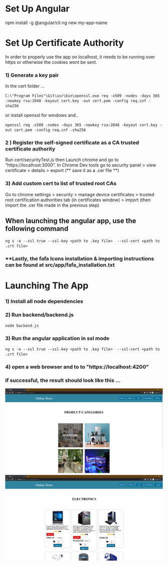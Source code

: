 
# Set Up Angular
npm install -g @angular/cli 
ng new my-app-name

# Set Up Certificate Authority
In order to properly use the app on localhost, it needs to be running over https or otherwise the cookies wont be sent.
### 1) Generate a key pair
In the cert folder ...
```
C:\"Program Files"\Git\usr\bin\openssl.exe req -x509 -nodes -days 365 -newkey rsa:2048 -keyout cert.key -out cert.pem -config req.cnf -sha256
```
or install openssl for windows and..
```
openssl req -x509 -nodes -days 365 -newkey rsa:2048 -keyout cert.key -out cert.pem -config req.cnf -sha256
```
### 2 ) Register the self-signed certificate as a CA trusted certificate authority
Run cert/securityTest.js then
Launch chrome and go to “https://localhost:3000”. 
In Chrome Dev tools go to security panel > view certificate > details > export  (** save it as a .cer file **) 

### 3) Add custom cert to list of trusted root CAs
Go to chrome settings > security > manage device certificates > trusted root certification authorities tab (in certificates window) > import (then import the .cer file made in the previous step)
 
## When launching the angular app, use the following command 
```
ng s -o --ssl true --ssl-key <path to .key file>  --ssl-cert <path to .crt file>
```

### **Lastly, the fafa Icons installation & importing instructions can be found at src/app/fafa_installation.txt





# Launching The App
### 1) Install all node dependencies 
### 2) Run backend/backend.js
```
node backend.js
```
### 3) Run the angular application in ssl mode
```
ng s -o --ssl true --ssl-key <path to .key file>  --ssl-cert <path to .crt file>

```
### 4) open a web browser and to to "https://localhost:4200"

### if successful, the result should look like this ...
![](https://github.com/amjadabu-mahfouz/Angular-Online-Store/blob/main/src/assets/angular%20app%20pics/categoriesPage.png)
![](https://github.com/amjadabu-mahfouz/Angular-Online-Store/blob/main/src/assets/angular%20app%20pics/catalogPage.png)
